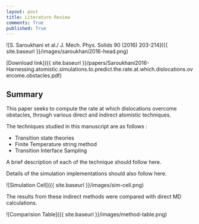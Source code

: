 ```yaml
---
layout: post
title: Literature Review
comments: True
published: True
---
```


![S. Saroukhani et al./ J. Mech. Phys. Solids  90 (2016) 203-214]({{ site.baseurl }}/images/saroukhani2016-head.png)

[Download link]({{ site.baseurl }}/papers/Saroukhani2016-Harnessing.atomistic.simulations.to.predict.the.rate.at.which.dislocations.overcome.obstacles.pdf)

## Summary

This paper seeks to compute the rate at which dislocations overcome obstacles,
through various direct and indirect atomistic techniques.

The techniques studied in this manuscript are as follows :
 - Transition state theories
 - Finite Temperature string method
 - Transition Interface Sampling

A brief description of each of the technique should follow here.

Details of the simulation implementations should also follow here.

![Simulation Cell]({{ site.baseurl }}/images/sim-cell.png)

The results from these indirect methods were compared with direct MD
calculations.

![Comparision Table]({{ site.baseurl }}/images/method-table.png)
